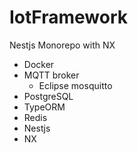 

# IotFramework

Nestjs Monorepo with NX

- Docker
- MQTT broker
  - Eclipse mosquitto
- PostgreSQL
- TypeORM
- Redis
- Nestjs
- NX
